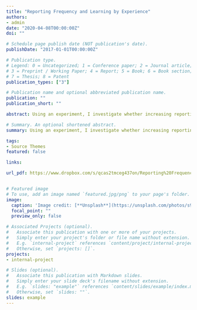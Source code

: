```yaml
---
title: "Reporting Frequency and Learning by Experience"
authors:
- admin
date: "2020-04-08T00:00:00Z"
doi: ""

# Schedule page publish date (NOT publication's date).
publishDate: "2017-01-01T00:00:00Z"

# Publication type.
# Legend: 0 = Uncategorized; 1 = Conference paper; 2 = Journal article;
# 3 = Preprint / Working Paper; 4 = Report; 5 = Book; 6 = Book section;
# 7 = Thesis; 8 = Patent
publication_types: ["3"]

# Publication name and optional abbreviated publication name.
publication: ""
publication_short: ""

abstract: Using an experiment, I investigate whether increasing reporting frequency affects supervisor evaluation decisions and employee experiential learning in a discretionary evaluation setting. Employees learn by either exploring new knowledge or exploiting existing knowledge. Supervisors may be unable to distinguish unsuccessful exploration from shirking as the cause of a low result because exploration frequently produces low outcomes. Anticipating this, employees can explore below optimal levels because they are uncertain whether supervisors will reward their effort. Increasing reporting frequency improves supervisors’ ability to distinguish unsuccessful exploration from shirking. Thus, I predict and find that investing effort in unsuccessful exploration results in higher employee bonuses when reporting frequency increases. Contrary to my prediction, employees do not appear to anticipate this and do not explore more when reporting frequency increases. My results suggest employees can fail to anticipate which actions supervisors will reward, making supervisors less effective at directing employee effort towards desirable actions.

# Summary. An optional shortened abstract.
summary: Using an experiment, I investigate whether increasing reporting frequency affects supervisor evaluation decisions and employee experiential learning in a discretionary evaluation setting. Employees learn by either exploring new knowledge or exploiting existing knowledge. Supervisors may be unable to distinguish unsuccessful exploration from shirking as the cause of a low result because exploration frequently produces low outcomes. Anticipating this, employees can explore below optimal levels because they are uncertain whether supervisors will reward their effort. Increasing reporting frequency improves supervisors’ ability to distinguish unsuccessful exploration from shirking. Thus, I predict and find that investing effort in unsuccessful exploration results in higher employee bonuses when reporting frequency increases. Contrary to my prediction, employees do not appear to anticipate this and do not explore more when reporting frequency increases. My results suggest employees can fail to anticipate which actions supervisors will reward, making supervisors less effective at directing employee effort towards desirable actions.

tags:
- Source Themes
featured: false

links:

url_pdf: https://www.dropbox.com/s/qcas2tmceg437on/Reporting%20Frequency%20and%20Learning%20by.pdf?dl=1


# Featured image
# To use, add an image named `featured.jpg/png` to your page's folder. 
image:
  caption: 'Image credit: [**Unsplash**](https://unsplash.com/photos/s9CC2SKySJM)'
  focal_point: ""
  preview_only: false

# Associated Projects (optional).
#   Associate this publication with one or more of your projects.
#   Simply enter your project's folder or file name without extension.
#   E.g. `internal-project` references `content/project/internal-project/index.md`.
#   Otherwise, set `projects: []`.
projects:
- internal-project

# Slides (optional).
#   Associate this publication with Markdown slides.
#   Simply enter your slide deck's filename without extension.
#   E.g. `slides: "example"` references `content/slides/example/index.md`.
#   Otherwise, set `slides: ""`.
slides: example
---
```



